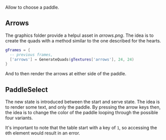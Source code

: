 Allow to choose a paddle.

## Arrows

The graphics folder provide a helpul asset in _arrows.png_. The idea is to create the quads with a method similar to the one described for the hearts.

```lua
gFrames = {
  -- previous frames,
  ['arrows'] = GenerateQuads(gTextures['arrows'], 24, 24)
}
```

And to then render the arrows at either side of the paddle.

## PaddleSelect

The new state is introduced between the start and serve state. The idea is to render some text, and only the paddle. By pressing the arrow keys then, the idea is to change the color of the paddle looping through the possible four variants.

It's important to note that the table start with a key of `1`, so accessing the `0`th element would result in an error.
